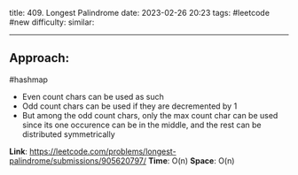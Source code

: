 title: 409. Longest Palindrome
date: 2023-02-26 20:23
tags: #leetcode #new
difficulty:
similar: 

---
## Approach:
#hashmap 
- Even count chars can be used as such
- Odd count chars can be used if they are decremented by 1
- But among the odd count chars, only the max count char can be used since its one occurence can be in the middle, and the rest can be distributed symmetrically

**Link**: https://leetcode.com/problems/longest-palindrome/submissions/905620797/
**Time**: O(n)
**Space**: O(n)